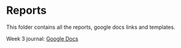 # Reports

This folder contains all the reports, google docs links and templates.

Week 3 journal: [Google Docs](https://docs.google.com/document/d/1BzMd5A_GQaH0y1K1qC4U14ODyWokWU3ofBUvmm-Qekc/edit?usp=sharing)
